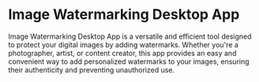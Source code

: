 # Image Watermarking Desktop App
  Image Watermarking Desktop App is a versatile and efficient tool designed to protect your digital images by adding watermarks. Whether you're a photographer, artist, or content creator, this app provides an easy and convenient way to add personalized watermarks to your images, ensuring their authenticity and preventing unauthorized use.

